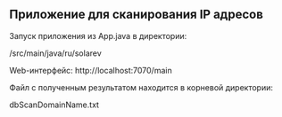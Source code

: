 ## Приложение для сканирования IP адресов

Запуск приложения из App.java в директории:

/src/main/java/ru/solarev


Web-интерфейс: http://localhost:7070/main


Файл с полученным результатом находится в корневой директории: 

dbScanDomainName.txt
